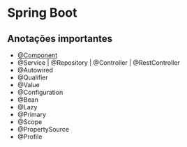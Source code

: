 # Spring Boot  

## Anotações importantes
- [@Component](./anotacao-component.md)
- @Service | @Repository | @Controller | @RestController
- @Autowired
- @Qualifier
- @Value
- @Configuration
- @Bean
- @Lazy
- @Primary
- @Scope
- @PropertySource
- @Profile
